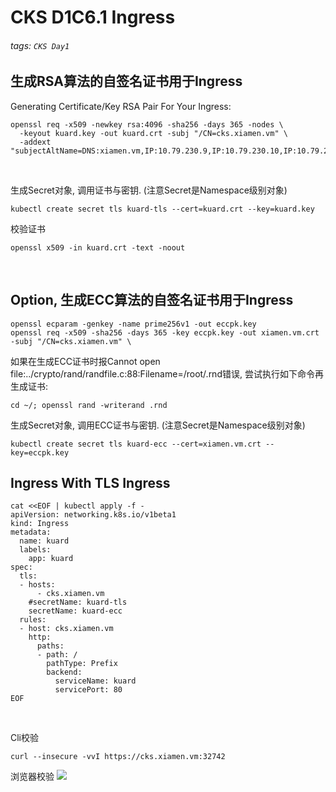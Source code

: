 # CKS D1C6.1 Ingress
###### tags: `CKS Day1`
## 生成RSA算法的自签名证书用于Ingress
Generating Certificate/Key RSA Pair For Your Ingress:
```
openssl req -x509 -newkey rsa:4096 -sha256 -days 365 -nodes \
  -keyout kuard.key -out kuard.crt -subj "/CN=cks.xiamen.vm" \
  -addext "subjectAltName=DNS:xiamen.vm,IP:10.79.230.9,IP:10.79.230.10,IP:10.79.230.19"
```
<br>

生成Secret对象, 调用证书与密钥. (注意Secret是Namespace级别对象)
```
kubectl create secret tls kuard-tls --cert=kuard.crt --key=kuard.key
```
校验证书
```
openssl x509 -in kuard.crt -text -noout
```
<br>

## Option, 生成ECC算法的自签名证书用于Ingress
```
openssl ecparam -genkey -name prime256v1 -out eccpk.key
openssl req -x509 -sha256 -days 365 -key eccpk.key -out xiamen.vm.crt -subj "/CN=cks.xiamen.vm" \
```
如果在生成ECC证书时报Cannot open file:../crypto/rand/randfile.c:88:Filename=/root/.rnd错误, 尝试执行如下命令再生成证书:
```
cd ~/; openssl rand -writerand .rnd
```
生成Secret对象, 调用ECC证书与密钥. (注意Secret是Namespace级别对象)


```
kubectl create secret tls kuard-ecc --cert=xiamen.vm.crt --key=eccpk.key
```

## Ingress With TLS Ingress

```
cat <<EOF | kubectl apply -f -
apiVersion: networking.k8s.io/v1beta1
kind: Ingress
metadata:
  name: kuard
  labels:
    app: kuard
spec:
  tls:
  - hosts:
      - cks.xiamen.vm
    #secretName: kuard-tls
    secretName: kuard-ecc
  rules:
  - host: cks.xiamen.vm
    http:
      paths:
      - path: /
        pathType: Prefix
        backend:
          serviceName: kuard
          servicePort: 80
EOF
```

<br>

Cli校验
```
curl --insecure -vvI https://cks.xiamen.vm:32742
```

浏览器校验
![](https://i.imgur.com/d2cqgNt.jpg)

